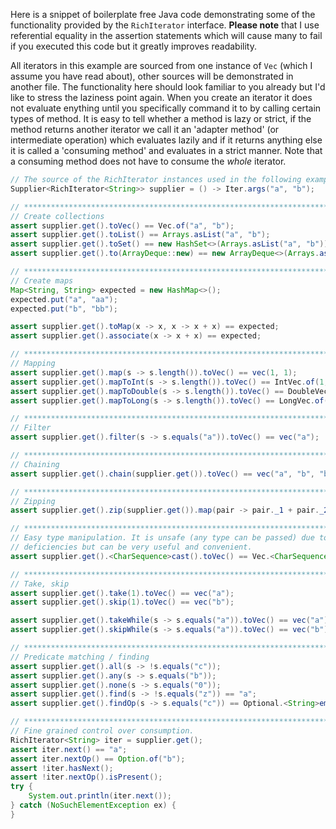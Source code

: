 Here is a snippet of boilerplate free Java code demonstrating some of the functionality provided by the `RichIterator` interface. **Please note** that I use referential equality in the assertion statements which will cause many to fail if you executed this code but it greatly improves readability.

All iterators in this example are sourced from one instance of `Vec` (which I assume you have read about), other sources will be demonstrated in another file. The functionality here should look familiar to you already but I'd like to stress the laziness point again. When you create an iterator it does not evaluate enything until you specifically command it to by calling certain types of method. It is easy to tell whether a method is lazy or strict, if the method returns another iterator we call it an 'adapter method' (or intermediate operation) which evaluates lazily and if it returns anything else it is called a 'consuming method' and evaluates in a strict manner. Note that a consuming method does not have to consume the *whole* iterator.

```java
// The source of the RichIterator instances used in the following examples.
Supplier<RichIterator<String>> supplier = () -> Iter.args("a", "b");

// *****************************************************************************************
// Create collections
assert supplier.get().toVec() == Vec.of("a", "b");
assert supplier.get().toList() == Arrays.asList("a", "b");
assert supplier.get().toSet() == new HashSet<>(Arrays.asList("a", "b"));
assert supplier.get().to(ArrayDeque::new) == new ArrayDeque<>(Arrays.asList("a", "b"));

// *****************************************************************************************
// Create maps
Map<String, String> expected = new HashMap<>();
expected.put("a", "aa");
expected.put("b", "bb");

assert supplier.get().toMap(x -> x, x -> x + x) == expected;
assert supplier.get().associate(x -> x + x) == expected;

// *****************************************************************************************
// Mapping
assert supplier.get().map(s -> s.length()).toVec() == vec(1, 1);
assert supplier.get().mapToInt(s -> s.length()).toVec() == IntVec.of(1, 1);
assert supplier.get().mapToDouble(s -> s.length()).toVec() == DoubleVec.of(1, 1);
assert supplier.get().mapToLong(s -> s.length()).toVec() == LongVec.of(1, 1);

// *****************************************************************************************
// Filter
assert supplier.get().filter(s -> s.equals("a")).toVec() == vec("a");

// *****************************************************************************************
// Chaining
assert supplier.get().chain(supplier.get()).toVec() == vec("a", "b", "b", "a");

// *****************************************************************************************
// Zipping
assert supplier.get().zip(supplier.get()).map(pair -> pair._1 + pair._2).toVec() == vec("aa", "bb");

// *****************************************************************************************
// Easy type manipulation. It is unsafe (any type can be passed) due to Java generics
// deficiencies but can be very useful and convenient.
assert supplier.get().<CharSequence>cast().toVec() == Vec.<CharSequence>of("a", "b");

// *****************************************************************************************
// Take, skip
assert supplier.get().take(1).toVec() == vec("a");
assert supplier.get().skip(1).toVec() == vec("b");

assert supplier.get().takeWhile(s -> s.equals("a")).toVec() == vec("a");
assert supplier.get().skipWhile(s -> s.equals("a")).toVec() == vec("b");

// *****************************************************************************************
// Predicate matching / finding
assert supplier.get().all(s -> !s.equals("c"));
assert supplier.get().any(s -> s.equals("b"));
assert supplier.get().none(s -> s.equals("0"));
assert supplier.get().find(s -> !s.equals("z")) == "a";
assert supplier.get().findOp(s -> s.equals("c")) == Optional.<String>empty();

// *****************************************************************************************
// Fine grained control over consumption.
RichIterator<String> iter = supplier.get();
assert iter.next() == "a";
assert iter.nextOp() == Option.of("b");
assert !iter.hasNext();
assert !iter.nextOp().isPresent();
try {
	System.out.println(iter.next());
} catch (NoSuchElementException ex) {
}
```
